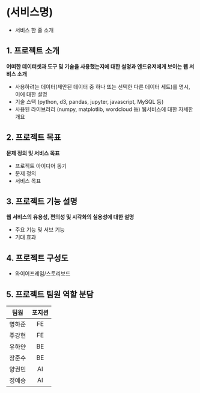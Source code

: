 # (서비스명)
- 서비스 한 줄 소개

## 1. 프로젝트 소개
**어떠한 데이터셋과 도구 및 기술을 사용했는지에 대한 설명과 엔드유저에게 보이는 웹 서비스 소개**
- 사용하려는 데이터(제안된 데이터 중 하나 또는 선택한 다른 데이터 세트)를 명시, 이에 대한 설명
- 기술 스택 (python, d3, pandas, jupyter, javascript, MySQL 등)
- 사용된 라이브러리 (numpy, matplotlib, wordcloud 등)
웹서비스에 대한 자세한 개요

## 2. 프로젝트 목표
**문제 정의 및 서비스 목표**
- 프로젝트 아이디어 동기
- 문제 정의
- 서비스 목표

## 3. 프로젝트 기능 설명
**웹 서비스의 유용성, 편의성 및 시각화의 실용성에 대한 설명**
- 주요 기능 및 서브 기능
- 기대 효과

## 4. 프로젝트 구성도
- 와이어프레임/스토리보드

## 5. 프로젝트 팀원 역할 분담
| 팀원 | 포지션 |
|:----------:|:----------:|
|명하준|FE|
|주강현|FE|
|유하얀|BE|
|장준수|BE|
|양권민|AI|
|정예승|AI|

